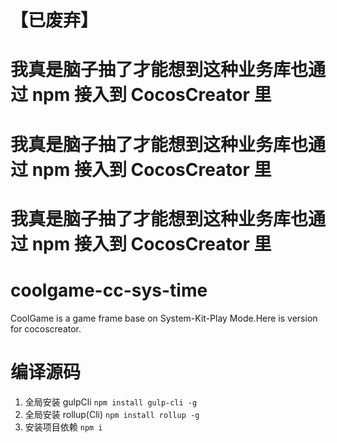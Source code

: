 # 【已废弃】
# 我真是脑子抽了才能想到这种业务库也通过 npm 接入到 CocosCreator 里
# 我真是脑子抽了才能想到这种业务库也通过 npm 接入到 CocosCreator 里
# 我真是脑子抽了才能想到这种业务库也通过 npm 接入到 CocosCreator 里

# coolgame-cc-sys-time


CoolGame is a game frame base on System-Kit-Play Mode.Here is version for cocoscreator.

# 编译源码

1. 全局安装 gulpCli  `npm install gulp-cli -g` 
1. 全局安装 rollup(Cli)  `npm install rollup -g` 
1. 安装项目依赖 `npm i`
